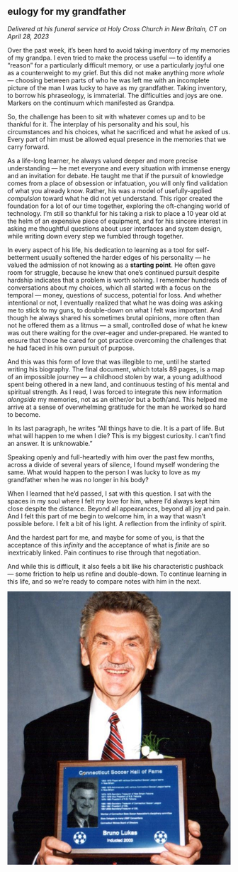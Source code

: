 ## eulogy for my grandfather

*Delivered at his funeral service at Holy Cross Church in New Britain, CT on April 28, 2023*

Over the past week, it’s been hard to avoid taking inventory of my memories of my grandpa. I even tried to make the process useful — to identify a “reason” for a particularly difficult memory, or use a particularly joyful one as a counterweight to my grief. But this did not make anything more *whole* — choosing between parts of who he was left me with an incomplete picture of the man I was lucky to have as my grandfather. Taking inventory, to borrow his phraseology, is immaterial. The difficulties and joys are one. Markers on the continuum which manifested as Grandpa.

So, the challenge has been to sit with whatever comes up and to be thankful for it. The interplay of his personality and his soul, his circumstances and his choices, what he sacrificed and what he asked of us. Every part of him must be allowed equal presence in the memories that we carry forward.

As a life-long learner, he always valued deeper and more precise understanding — he met everyone and every situation with immense energy and an invitation for debate. He taught me that if the pursuit of knowledge comes from a place of obsession or infatuation, you will only find validation of what you already know. Rather, his was a model of usefully-applied *compulsion* toward what he did not yet understand. This rigor created the foundation for a lot of our time together, exploring the oft-changing world of technology. I’m still so thankful for his taking a risk to place a 10 year old at the helm of an expensive piece of equipment, and for his sincere interest in asking me thoughtful questions about user interfaces and system design, while writing down every step we fumbled through together.

In every aspect of his life, his dedication to learning as a tool for self-betterment usually softened the harder edges of his personality — he valued the admission of not knowing as a **starting point**. He often gave room for struggle, because he knew that one’s continued pursuit despite hardship indicates that a problem is worth solving. I remember hundreds of conversations about my choices, which all started with a focus on the temporal — money, questions of success, potential for loss. And whether intentional or not, I eventually realized that what he was doing was asking me to stick to my guns, to double-down on what I felt was important. And though he always shared his sometimes brutal opinions, more often than not he offered them as a litmus — a small, controlled dose of what he knew was out there waiting for the over-eager and under-prepared. He wanted to ensure that those he cared for got practice overcoming the challenges that he had faced in his own pursuit of purpose.

And this was this form of love that was illegible to me, until he started writing his biography. The final document, which totals 89 pages, is a map of an impossible journey — a childhood stolen by war, a young adulthood spent being othered in a new land, and continuous testing of his mental and spiritual strength. As I read, I was forced to integrate this new information *alongside* my memories, not as an either/or but a both/and. This helped me arrive at a sense of overwhelming gratitude for the man he worked so hard to become.

In its last paragraph, he writes “All things have to die. It is a part of life. But what will happen to me when I die? This is my biggest curiosity. I can’t find an answer. It is unknowable.”

Speaking openly and full-heartedly with him over the past few months, across a divide of several years of silence, I found myself wondering the same. What would happen to the person I was lucky to love as my grandfather when he was no longer in his body?

When I learned that he’d passed, I sat with this question. I sat with the spaces in my soul where I felt my love for him, where I’d always kept him close despite the distance. Beyond all appearances, beyond all joy and pain. And I felt this part of me begin to welcome him, in a way that wasn’t possible before. I felt a bit of his light. A reflection from the infinity of spirit.

And the hardest part for me, and maybe for some of you, is that the acceptance of this *infinity* and the acceptance of what is *finite* are so inextricably linked. Pain continues to rise through that negotiation.

And while this is difficult, it also feels a bit like his characteristic pushback — some friction to help us refine and double-down. To continue learning in this life, and so we’re ready to compare notes with him in the next.

![](images/bruno_lukas.jpeg)
